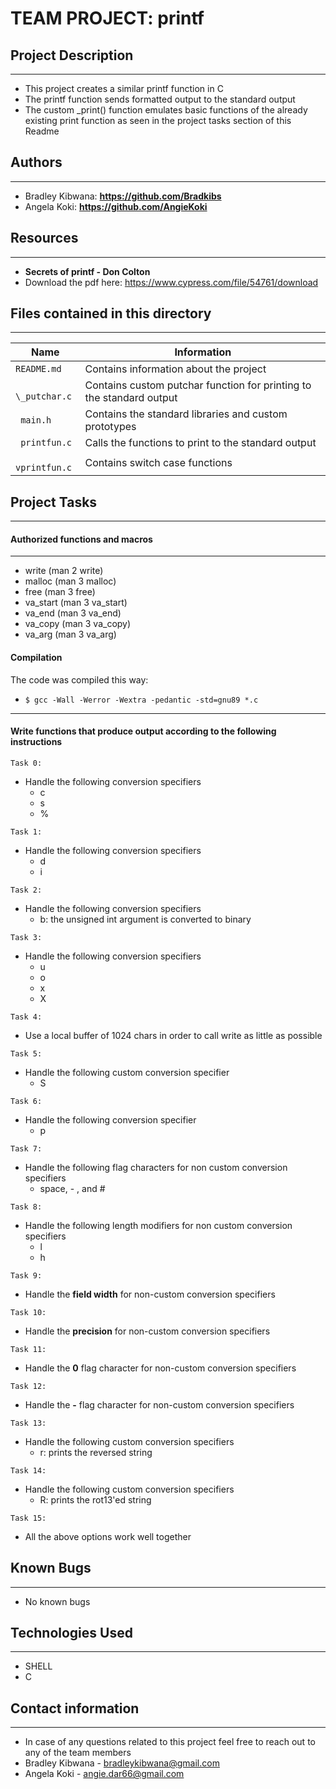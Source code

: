 # TEAM  PROJECT:  printf

## Project  Description
_______________________

* This project creates a similar printf function in C
* The printf function sends formatted output to the standard output
* The custom \_print() function emulates basic functions of the already existing print function as seen in the project tasks section of this Readme

## Authors
__________

* Bradley Kibwana:  **https://github.com/Bradkibs**
* Angela Koki:      **https://github.com/AngieKoki**

## Resources
____________

* **Secrets of printf - Don Colton**
* Download the pdf here: https://www.cypress.com/file/54761/download


## Files  contained  in  this  directory
____________________________________

|Name                   |Information                                                          |
|-----------------------|---------------------------------------------------------------------|
|`README.md`            | Contains information about the project                              |
|` \_putchar.c`         | Contains custom putchar function for printing to the standard output|
|` main.h`              | Contains the standard libraries and custom prototypes               |
|` printfun.c`          | Calls the functions to print to the standard output                 |
|` vprintfun.c`         | Contains switch case functions                                      |

## Project  Tasks
________________________


#### Authorized functions and macros
___________________________________

* write (man 2 write)
* malloc (man 3 malloc)
* free (man 3 free)
* va\_start (man 3 va\_start)
* va\_end (man 3 va\_end)
* va\_copy (man 3 va\_copy)
* va\_arg (man 3 va\_arg)

#### Compilation

The code was compiled this way:

* `$ gcc -Wall -Werror -Wextra -pedantic -std=gnu89 *.c`
-------------------------------------------------------------------------------

#### Write functions that produce output according to the following instructions

`Task 0:`
* Handle the following conversion specifiers
	- c
	- s
	- %

`Task 1:`
* Handle the following conversion specifiers
	- d
	- i

`Task 2:`
* Handle the following conversion specifiers
	- b: the unsigned int argument is converted to binary

`Task 3:`
* Handle the following conversion specifiers
	- u
	- o
	- x
	- X

`Task 4:`
* Use a local buffer of 1024 chars in order to call write as little as possible

`Task 5:`
* Handle the following custom conversion specifier
	- S

`Task 6:`
* Handle the following conversion specifier
	- p

`Task 7:`
* Handle the following flag characters for non custom conversion specifiers
	- space, - , and #

`Task 8:`
* Handle the following length modifiers for non custom conversion specifiers
	- l
	- h

`Task 9:`
* Handle the **field width** for non-custom conversion specifiers

`Task 10:`
* Handle the **precision** for non-custom conversion specifiers

`Task 11:`
* Handle the **0** flag character for non-custom conversion specifiers

`Task 12:`
* Handle the **-** flag character for non-custom conversion specifiers

`Task 13:`
* Handle the following custom conversion specifiers
	- r: prints the reversed string

`Task 14:`
* Handle the following custom conversion specifiers
	- R: prints the rot13'ed string

`Task 15:`
* All the above options work well together

## Known Bugs
_____________

* No known bugs

## Technologies Used
____________________

* SHELL
* C

## Contact information
______________________

* In case of any questions related to this project feel free to reach out to any of the team members
* Bradley Kibwana - bradleykibwana@gmail.com
* Angela Koki - angie.dar66@gmail.com
